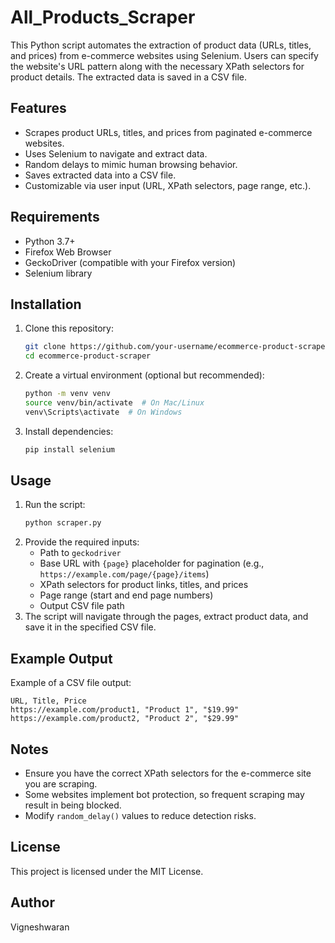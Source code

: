 # All_Products_Scraper
This Python script automates the extraction of product data (URLs, titles, and prices) from e-commerce websites using Selenium. Users can specify the website's URL pattern along with the necessary XPath selectors for product details. The extracted data is saved in a CSV file.

## Features
- Scrapes product URLs, titles, and prices from paginated e-commerce websites.
- Uses Selenium to navigate and extract data.
- Random delays to mimic human browsing behavior.
- Saves extracted data into a CSV file.
- Customizable via user input (URL, XPath selectors, page range, etc.).

## Requirements
- Python 3.7+
- Firefox Web Browser
- GeckoDriver (compatible with your Firefox version)
- Selenium library

## Installation
1. Clone this repository:
   ```sh
   git clone https://github.com/your-username/ecommerce-product-scraper.git
   cd ecommerce-product-scraper
   ```
2. Create a virtual environment (optional but recommended):
   ```sh
   python -m venv venv
   source venv/bin/activate  # On Mac/Linux
   venv\Scripts\activate  # On Windows
   ```
3. Install dependencies:
   ```sh
   pip install selenium
   ```

## Usage
1. Run the script:
   ```sh
   python scraper.py
   ```
2. Provide the required inputs:
   - Path to `geckodriver`
   - Base URL with `{page}` placeholder for pagination (e.g., `https://example.com/page/{page}/items`)
   - XPath selectors for product links, titles, and prices
   - Page range (start and end page numbers)
   - Output CSV file path
3. The script will navigate through the pages, extract product data, and save it in the specified CSV file.

## Example Output
Example of a CSV file output:
```
URL, Title, Price
https://example.com/product1, "Product 1", "$19.99"
https://example.com/product2, "Product 2", "$29.99"
```

## Notes
- Ensure you have the correct XPath selectors for the e-commerce site you are scraping.
- Some websites implement bot protection, so frequent scraping may result in being blocked.
- Modify `random_delay()` values to reduce detection risks.

## License
This project is licensed under the MIT License.

## Author
Vigneshwaran

